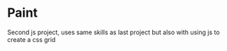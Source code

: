 # Paint

Second js project, uses same skills as last project but also with using js to create a css grid
